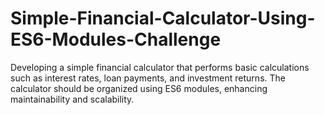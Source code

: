 # Simple-Financial-Calculator-Using-ES6-Modules-Challenge
 Developing a simple financial calculator that performs basic calculations such as interest rates, loan payments, and investment returns. The calculator should be organized using ES6 modules, enhancing maintainability and scalability.
